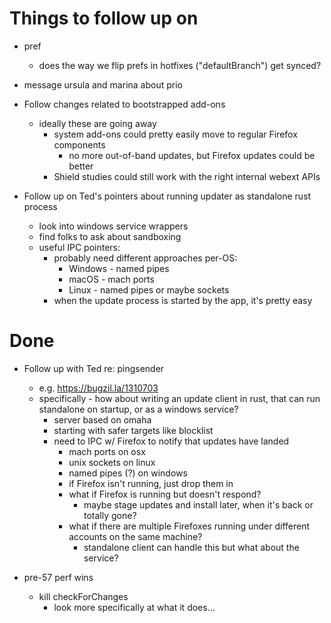 Things to follow up on
======================

- pref
  - does the way we flip prefs in hotfixes ("defaultBranch") get synced?

- message ursula and marina about prio

- Follow changes related to bootstrapped add-ons
  - ideally these are going away
    - system add-ons could pretty easily move to regular Firefox components
      - no more out-of-band updates, but Firefox updates could be better
    - Shield studies could still work with the right internal webext APIs

- Follow up on Ted's pointers about running updater as standalone rust process
  - look into windows service wrappers
  - find folks to ask about sandboxing
  - useful IPC pointers:
    - probably need different approaches per-OS:
      - Windows - named pipes
      - macOS - mach ports
      - Linux - named pipes or maybe sockets
    - when the update process is started by the app, it's pretty easy

Done
====
- Follow up with Ted re: pingsender
  - e.g. https://bugzil.la/1310703
  - specifically - how about writing an update client in rust,
    that can run standalone on startup, or as a windows service?
    - server based on omaha
    - starting with safer targets like blocklist
    - need to IPC w/ Firefox to notify that updates have landed
      - mach ports on osx
      - unix sockets on linux
      - named pipes (?) on windows
      - if Firefox isn't running, just drop them in
      - what if Firefox is running but doesn't respond?
        - maybe stage updates and install later, when it's back or totally gone?
      - what if there are multiple Firefoxes running under different
        accounts on the same machine?
        - standalone client can handle this but what about the service?

- pre-57 perf wins
  - kill checkForChanges
    - look more specifically at what it does...
